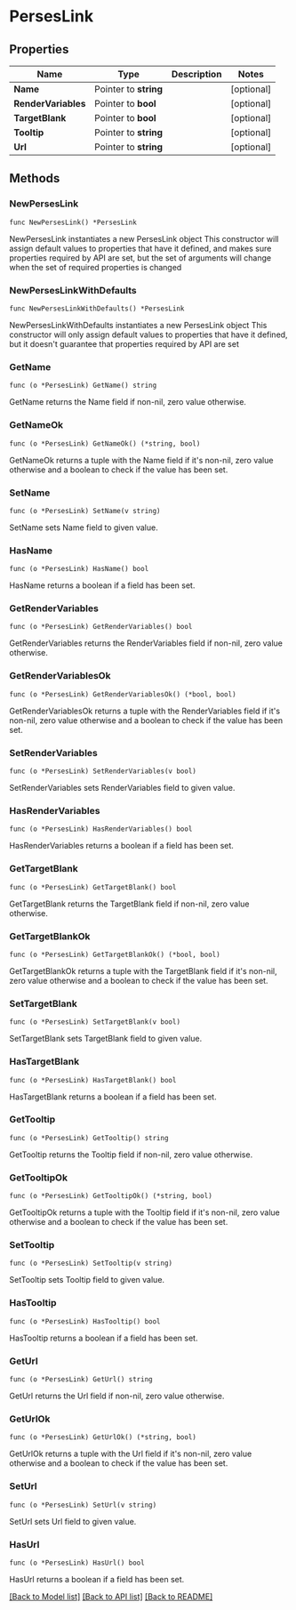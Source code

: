 # PersesLink

## Properties

Name | Type | Description | Notes
------------ | ------------- | ------------- | -------------
**Name** | Pointer to **string** |  | [optional] 
**RenderVariables** | Pointer to **bool** |  | [optional] 
**TargetBlank** | Pointer to **bool** |  | [optional] 
**Tooltip** | Pointer to **string** |  | [optional] 
**Url** | Pointer to **string** |  | [optional] 

## Methods

### NewPersesLink

`func NewPersesLink() *PersesLink`

NewPersesLink instantiates a new PersesLink object
This constructor will assign default values to properties that have it defined,
and makes sure properties required by API are set, but the set of arguments
will change when the set of required properties is changed

### NewPersesLinkWithDefaults

`func NewPersesLinkWithDefaults() *PersesLink`

NewPersesLinkWithDefaults instantiates a new PersesLink object
This constructor will only assign default values to properties that have it defined,
but it doesn't guarantee that properties required by API are set

### GetName

`func (o *PersesLink) GetName() string`

GetName returns the Name field if non-nil, zero value otherwise.

### GetNameOk

`func (o *PersesLink) GetNameOk() (*string, bool)`

GetNameOk returns a tuple with the Name field if it's non-nil, zero value otherwise
and a boolean to check if the value has been set.

### SetName

`func (o *PersesLink) SetName(v string)`

SetName sets Name field to given value.

### HasName

`func (o *PersesLink) HasName() bool`

HasName returns a boolean if a field has been set.

### GetRenderVariables

`func (o *PersesLink) GetRenderVariables() bool`

GetRenderVariables returns the RenderVariables field if non-nil, zero value otherwise.

### GetRenderVariablesOk

`func (o *PersesLink) GetRenderVariablesOk() (*bool, bool)`

GetRenderVariablesOk returns a tuple with the RenderVariables field if it's non-nil, zero value otherwise
and a boolean to check if the value has been set.

### SetRenderVariables

`func (o *PersesLink) SetRenderVariables(v bool)`

SetRenderVariables sets RenderVariables field to given value.

### HasRenderVariables

`func (o *PersesLink) HasRenderVariables() bool`

HasRenderVariables returns a boolean if a field has been set.

### GetTargetBlank

`func (o *PersesLink) GetTargetBlank() bool`

GetTargetBlank returns the TargetBlank field if non-nil, zero value otherwise.

### GetTargetBlankOk

`func (o *PersesLink) GetTargetBlankOk() (*bool, bool)`

GetTargetBlankOk returns a tuple with the TargetBlank field if it's non-nil, zero value otherwise
and a boolean to check if the value has been set.

### SetTargetBlank

`func (o *PersesLink) SetTargetBlank(v bool)`

SetTargetBlank sets TargetBlank field to given value.

### HasTargetBlank

`func (o *PersesLink) HasTargetBlank() bool`

HasTargetBlank returns a boolean if a field has been set.

### GetTooltip

`func (o *PersesLink) GetTooltip() string`

GetTooltip returns the Tooltip field if non-nil, zero value otherwise.

### GetTooltipOk

`func (o *PersesLink) GetTooltipOk() (*string, bool)`

GetTooltipOk returns a tuple with the Tooltip field if it's non-nil, zero value otherwise
and a boolean to check if the value has been set.

### SetTooltip

`func (o *PersesLink) SetTooltip(v string)`

SetTooltip sets Tooltip field to given value.

### HasTooltip

`func (o *PersesLink) HasTooltip() bool`

HasTooltip returns a boolean if a field has been set.

### GetUrl

`func (o *PersesLink) GetUrl() string`

GetUrl returns the Url field if non-nil, zero value otherwise.

### GetUrlOk

`func (o *PersesLink) GetUrlOk() (*string, bool)`

GetUrlOk returns a tuple with the Url field if it's non-nil, zero value otherwise
and a boolean to check if the value has been set.

### SetUrl

`func (o *PersesLink) SetUrl(v string)`

SetUrl sets Url field to given value.

### HasUrl

`func (o *PersesLink) HasUrl() bool`

HasUrl returns a boolean if a field has been set.


[[Back to Model list]](../README.md#documentation-for-models) [[Back to API list]](../README.md#documentation-for-api-endpoints) [[Back to README]](../README.md)


